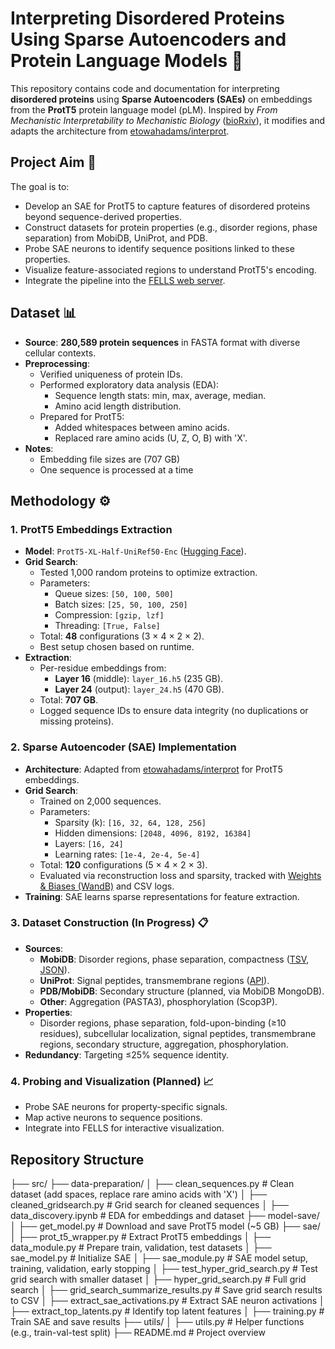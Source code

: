 # Interpreting Disordered Proteins Using Sparse Autoencoders and Protein Language Models 🧬

This repository contains code and documentation for interpreting **disordered proteins** using **Sparse Autoencoders (SAEs)** on embeddings from the **ProtT5** protein language model (pLM). Inspired by *From Mechanistic Interpretability to Mechanistic Biology* ([bioRxiv](https://www.biorxiv.org/content/10.1101/2024.08.27.609883v1)), it modifies and adapts the architecture from [etowahadams/interprot](https://github.com/etowahadams/interprot). 

## Project Aim 🎯
The goal is to:
- Develop an SAE for ProtT5 to capture features of disordered proteins beyond sequence-derived properties.
- Construct datasets for protein properties (e.g., disorder regions, phase separation) from MobiDB, UniProt, and PDB.
- Probe SAE neurons to identify sequence positions linked to these properties.
- Visualize feature-associated regions to understand ProtT5's encoding.
- Integrate the pipeline into the [FELLS web server](https://fells.org/).

## Dataset 📊
- **Source**: **280,589 protein sequences** in FASTA format with diverse cellular contexts.
- **Preprocessing**:
  - Verified uniqueness of protein IDs.
  - Performed exploratory data analysis (EDA):
    - Sequence length stats: min, max, average, median.
    - Amino acid length distribution.
  - Prepared for ProtT5:
    - Added whitespaces between amino acids.
    - Replaced rare amino acids (U, Z, O, B) with 'X'.
- **Notes**:
    -  Embedding file sizes are  (707 GB)
    -  One sequence is processed at a time
## Methodology ⚙️

### 1. ProtT5 Embeddings Extraction
- **Model**: `ProtT5-XL-Half-UniRef50-Enc` ([Hugging Face](https://huggingface.co/Rostlab/prot_t5_xl_half_uniref50-enc)).
- **Grid Search**:
  - Tested 1,000 random proteins to optimize extraction.
  - Parameters:
    - Queue sizes: `[50, 100, 500]`
    - Batch sizes: `[25, 50, 100, 250]`
    - Compression: `[gzip, lzf]`
    - Threading: `[True, False]`
  - Total: **48** configurations (3 × 4 × 2 × 2).
  - Best setup chosen based on runtime.
- **Extraction**:
  - Per-residue embeddings from:
    - **Layer 16** (middle): `layer_16.h5` (235 GB).
    - **Layer 24** (output): `layer_24.h5` (470 GB).
  - Total: **707 GB**.
  - Logged sequence IDs to ensure data integrity (no duplications or missing proteins).

### 2. Sparse Autoencoder (SAE) Implementation
- **Architecture**: Adapted from [etowahadams/interprot](https://github.com/etowahadams/interprot) for ProtT5 embeddings.
- **Grid Search**:
  - Trained on 2,000 sequences.
  - Parameters:
    - Sparsity (k): `[16, 32, 64, 128, 256]`
    - Hidden dimensions: `[2048, 4096, 8192, 16384]`
    - Layers: `[16, 24]`
    - Learning rates: `[1e-4, 2e-4, 5e-4]`
  - Total: **120** configurations (5 × 4 × 2 × 3).
  - Evaluated via reconstruction loss and sparsity, tracked with [Weights & Biases (WandB)](https://wandb.ai/) and CSV logs.
- **Training**: SAE learns sparse representations for feature extraction.

### 3. Dataset Construction (In Progress) 📋
- **Sources**:
  - **MobiDB**: Disorder regions, phase separation, compactness ([TSV](https://mobidb.org/api/download?acc=P04637&format=tsv), [JSON](https://mobidb.org/)).
  - **UniProt**: Signal peptides, transmembrane regions ([API](https://rest.uniprot.org/)).
  - **PDB/MobiDB**: Secondary structure (planned, via MobiDB MongoDB).
  - **Other**: Aggregation (PASTA3), phosphorylation (Scop3P).
- **Properties**:
  - Disorder regions, phase separation, fold-upon-binding (≥10 residues), subcellular localization, signal peptides, transmembrane regions, secondary structure, aggregation, phosphorylation.
- **Redundancy**: Targeting ≤25% sequence identity.

### 4. Probing and Visualization (Planned) 📈
- Probe SAE neurons for property-specific signals.
- Map active neurons to sequence positions.
- Integrate into FELLS for interactive visualization.

## Repository Structure

├── src/
    ├── data-preparation/
    │   ├── clean_sequences.py              # Clean dataset (add spaces, replace rare amino acids with 'X')
    │   ├── cleaned_gridsearch.py           # Grid search for cleaned sequences
    │   ├── data_discovery.ipynb            # EDA for embeddings and dataset
    ├── model-save/
    │   ├── get_model.py                   # Download and save ProtT5 model (~5 GB)
    ├── sae/
    │   ├── prot_t5_wrapper.py             # Extract ProtT5 embeddings
    │   ├── data_module.py                 # Prepare train, validation, test datasets
    │   ├── sae_model.py                   # Initialize SAE
    │   ├── sae_module.py                  # SAE model setup, training, validation, early stopping
    │   ├── test_hyper_grid_search.py      # Test grid search with smaller dataset
    │   ├── hyper_grid_search.py           # Full grid search
    │   ├── grid_search_summarize_results.py # Save grid search results to CSV
    │   ├── extract_sae_activations.py     # Extract SAE neuron activations
    │   ├── extract_top_latents.py         # Identify top latent features
    │   ├── training.py                    # Train SAE and save results
    ├── utils/
    │   ├── utils.py                       # Helper functions (e.g., train-val-test split)
├── README.md               # Project overview




